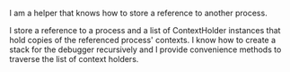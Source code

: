 I am a helper that knows how to store a reference to another process.

I store a reference to a process and a list of ContextHolder instances that hold copies of the referenced process' contexts. I know how to create a stack for the debugger recursively and I provide convenience methods to traverse the list of context holders.